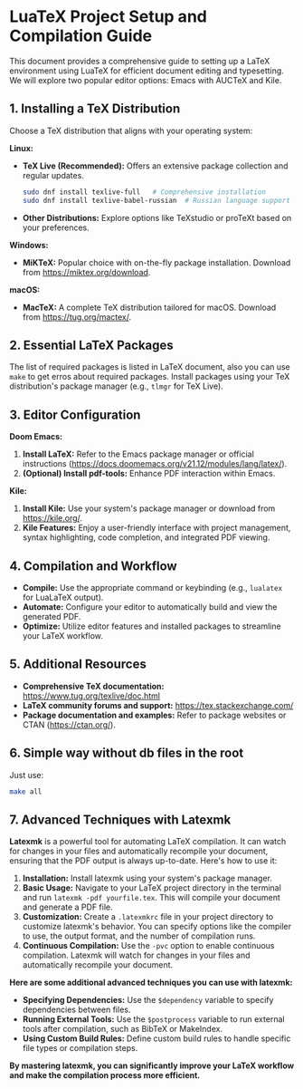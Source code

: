 # LuaTeX Project Setup and Compilation Guide

This document provides a comprehensive guide to setting up a LaTeX environment using LuaTeX for efficient document editing and typesetting. We will explore two popular editor options: Emacs with AUCTeX and Kile.

## 1. Installing a TeX Distribution

Choose a TeX distribution that aligns with your operating system:

**Linux:**

* **TeX Live (Recommended):** Offers an extensive package collection and regular updates.
    ```bash
    sudo dnf install texlive-full   # Comprehensive installation
    sudo dnf install texlive-babel-russian  # Russian language support 
    ```
* **Other Distributions:** Explore options like TeXstudio or proTeXt based on your preferences.

**Windows:**

* **MiKTeX:** Popular choice with on-the-fly package installation. Download from https://miktex.org/download.

**macOS:**

* **MacTeX:** A complete TeX distribution tailored for macOS. Download from https://tug.org/mactex/.

## 2. Essential LaTeX Packages

The list of required packages is listed in LaTeX document, also you can use `make` to get erros about required packages. Install packages using your TeX distribution's package manager (e.g., `tlmgr` for TeX Live).

## 3. Editor Configuration

**Doom Emacs:**

1. **Install LaTeX:** Refer to the Emacs package manager or official instructions (https://docs.doomemacs.org/v21.12/modules/lang/latex/).
2. **(Optional) Install pdf-tools:** Enhance PDF interaction within Emacs.

**Kile:**

1. **Install Kile:** Use your system's package manager or download from https://kile.org/.
2. **Kile Features:** Enjoy a user-friendly interface with project management, syntax highlighting, code completion, and integrated PDF viewing.

## 4. Compilation and Workflow

* **Compile:** Use the appropriate command or keybinding (e.g., `lualatex` for LuaLaTeX output).
* **Automate:** Configure your editor to automatically build and view the generated PDF.
* **Optimize:** Utilize editor features and installed packages to streamline your LaTeX workflow.

## 5. Additional Resources

* **Comprehensive TeX documentation:** https://www.tug.org/texlive/doc.html
* **LaTeX community forums and support:** https://tex.stackexchange.com/
* **Package documentation and examples:** Refer to package websites or CTAN (https://ctan.org/).

## 6. Simple way without db files in the root

Just use:

```bash
make all
```

## 7. Advanced Techniques with Latexmk

**Latexmk** is a powerful tool for automating LaTeX compilation. It can watch for changes in your files and automatically recompile your document, ensuring that the PDF output is always up-to-date. Here's how to use it:

1. **Installation:** Install latexmk using your system's package manager.
2. **Basic Usage:** Navigate to your LaTeX project directory in the terminal and run `latexmk -pdf yourfile.tex`. This will compile your document and generate a PDF file.
3. **Customization:** Create a `.latexmkrc` file in your project directory to customize latexmk's behavior. You can specify options like the compiler to use, the output format, and the number of compilation runs.
4. **Continuous Compilation:** Use the `-pvc` option to enable continuous compilation. Latexmk will watch for changes in your files and automatically recompile your document.

**Here are some additional advanced techniques you can use with latexmk:**

* **Specifying Dependencies:** Use the `$dependency` variable to specify dependencies between files.
* **Running External Tools:** Use the `$postprocess` variable to run external tools after compilation, such as BibTeX or MakeIndex.
* **Using Custom Build Rules:** Define custom build rules to handle specific file types or compilation steps.

**By mastering latexmk, you can significantly improve your LaTeX workflow and make the compilation process more efficient.**

